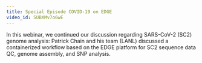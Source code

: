 ```yaml
---
title: Special Episode COVID-19 on EDGE
video_id: 5UBXMv7o6wE
---
```

In this webinar, we continued our discussion regarding SARS-CoV-2 (SC2) genome analysis: Patrick Chain and his team (LANL) discussed a containerized workflow based on the EDGE platform for SC2 sequence data QC, genome assembly, and SNP analysis.
